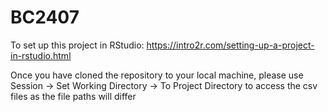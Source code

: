 # BC2407

To set up this project in RStudio: https://intro2r.com/setting-up-a-project-in-rstudio.html

Once you have cloned the repository to your local machine, please use 
    Session -> Set Working Directory -> To Project Directory 
to access the csv files as the file paths will differ

